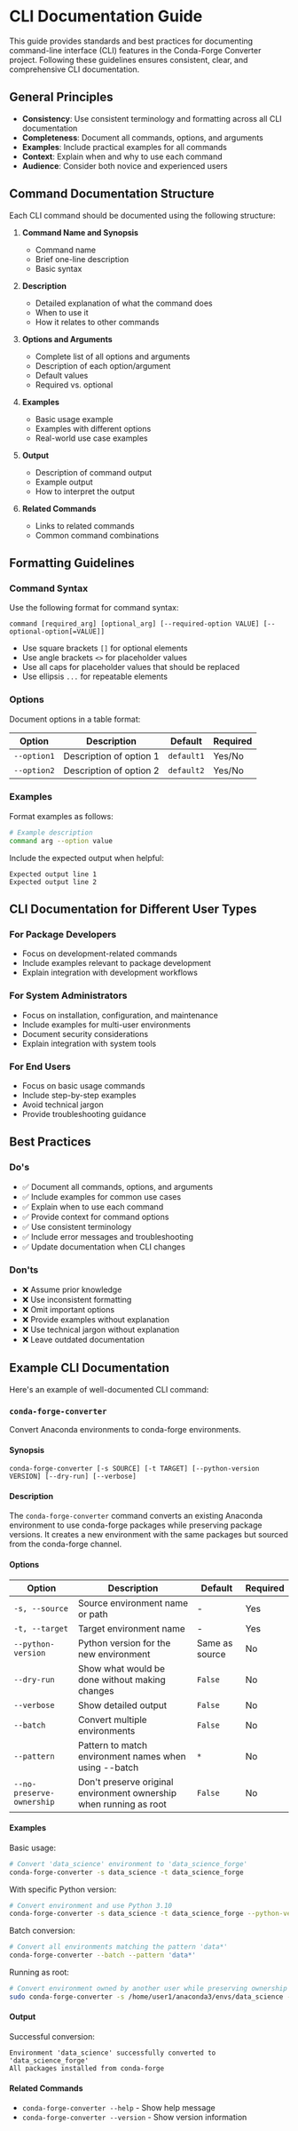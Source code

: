 # CLI Documentation Guide

This guide provides standards and best practices for documenting command-line interface (CLI) features in the Conda-Forge Converter project. Following these guidelines ensures consistent, clear, and comprehensive CLI documentation.

## General Principles

- **Consistency**: Use consistent terminology and formatting across all CLI documentation
- **Completeness**: Document all commands, options, and arguments
- **Examples**: Include practical examples for all commands
- **Context**: Explain when and why to use each command
- **Audience**: Consider both novice and experienced users

## Command Documentation Structure

Each CLI command should be documented using the following structure:

1. **Command Name and Synopsis**

   - Command name
   - Brief one-line description
   - Basic syntax

1. **Description**

   - Detailed explanation of what the command does
   - When to use it
   - How it relates to other commands

1. **Options and Arguments**

   - Complete list of all options and arguments
   - Description of each option/argument
   - Default values
   - Required vs. optional

1. **Examples**

   - Basic usage example
   - Examples with different options
   - Real-world use case examples

1. **Output**

   - Description of command output
   - Example output
   - How to interpret the output

1. **Related Commands**

   - Links to related commands
   - Common command combinations

## Formatting Guidelines

### Command Syntax

Use the following format for command syntax:

```
command [required_arg] [optional_arg] [--required-option VALUE] [--optional-option[=VALUE]]
```

- Use square brackets `[]` for optional elements
- Use angle brackets `<>` for placeholder values
- Use all caps for placeholder values that should be replaced
- Use ellipsis `...` for repeatable elements

### Options

Document options in a table format:

| Option      | Description             | Default    | Required |
| ----------- | ----------------------- | ---------- | -------- |
| `--option1` | Description of option 1 | `default1` | Yes/No   |
| `--option2` | Description of option 2 | `default2` | Yes/No   |

### Examples

Format examples as follows:

```bash
# Example description
command arg --option value
```

Include the expected output when helpful:

```
Expected output line 1
Expected output line 2
```

## CLI Documentation for Different User Types

### For Package Developers

- Focus on development-related commands
- Include examples relevant to package development
- Explain integration with development workflows

### For System Administrators

- Focus on installation, configuration, and maintenance
- Include examples for multi-user environments
- Document security considerations
- Explain integration with system tools

### For End Users

- Focus on basic usage commands
- Include step-by-step examples
- Avoid technical jargon
- Provide troubleshooting guidance

## Best Practices

### Do's

- ✅ Document all commands, options, and arguments
- ✅ Include examples for common use cases
- ✅ Explain when to use each command
- ✅ Provide context for command options
- ✅ Use consistent terminology
- ✅ Include error messages and troubleshooting
- ✅ Update documentation when CLI changes

### Don'ts

- ❌ Assume prior knowledge
- ❌ Use inconsistent formatting
- ❌ Omit important options
- ❌ Provide examples without explanation
- ❌ Use technical jargon without explanation
- ❌ Leave outdated documentation

## Example CLI Documentation

Here's an example of well-documented CLI command:

### `conda-forge-converter`

Convert Anaconda environments to conda-forge environments.

#### Synopsis

```
conda-forge-converter [-s SOURCE] [-t TARGET] [--python-version VERSION] [--dry-run] [--verbose]
```

#### Description

The `conda-forge-converter` command converts an existing Anaconda environment to use conda-forge packages while preserving package versions. It creates a new environment with the same packages but sourced from the conda-forge channel.

#### Options

| Option                    | Description                                                        | Default        | Required |
| ------------------------- | ------------------------------------------------------------------ | -------------- | -------- |
| `-s, --source`            | Source environment name or path                                    | -              | Yes      |
| `-t, --target`            | Target environment name                                            | -              | Yes      |
| `--python-version`        | Python version for the new environment                             | Same as source | No       |
| `--dry-run`               | Show what would be done without making changes                     | `False`        | No       |
| `--verbose`               | Show detailed output                                               | `False`        | No       |
| `--batch`                 | Convert multiple environments                                      | `False`        | No       |
| `--pattern`               | Pattern to match environment names when using --batch              | `*`            | No       |
| `--no-preserve-ownership` | Don't preserve original environment ownership when running as root | `False`        | No       |

#### Examples

Basic usage:

```bash
# Convert 'data_science' environment to 'data_science_forge'
conda-forge-converter -s data_science -t data_science_forge
```

With specific Python version:

```bash
# Convert environment and use Python 3.10
conda-forge-converter -s data_science -t data_science_forge --python-version 3.10
```

Batch conversion:

```bash
# Convert all environments matching the pattern 'data*'
conda-forge-converter --batch --pattern 'data*'
```

Running as root:

```bash
# Convert environment owned by another user while preserving ownership
sudo conda-forge-converter -s /home/user1/anaconda3/envs/data_science -t data_science_forge
```

#### Output

Successful conversion:

```
Environment 'data_science' successfully converted to 'data_science_forge'
All packages installed from conda-forge
```

#### Related Commands

- `conda-forge-converter --help` - Show help message
- `conda-forge-converter --version` - Show version information
